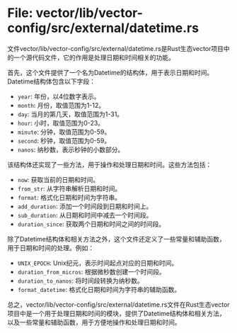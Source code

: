 # File: vector/lib/vector-config/src/external/datetime.rs

文件vector/lib/vector-config/src/external/datetime.rs是Rust生态vector项目中的一个源代码文件，它的作用是处理日期和时间相关的功能。

首先，这个文件提供了一个名为Datetime的结构体，用于表示日期和时间。Datetime结构体包含以下字段：

- `year`: 年份，以4位数字表示。
- `month`: 月份，取值范围为1-12。
- `day`: 当月的第几天，取值范围为1-31。
- `hour`: 小时，取值范围为0-23。
- `minute`: 分钟，取值范围为0-59。
- `second`: 秒钟，取值范围为0-59。
- `nanos`: 纳秒数，表示秒钟的小数部分。

该结构体还实现了一些方法，用于操作和处理日期和时间。这些方法包括：

- `now`: 获取当前的日期和时间。
- `from_str`: 从字符串解析日期和时间。
- `format`: 格式化日期和时间为字符串。
- `add_duration`: 添加一个时间段到日期和时间上。
- `sub_duration`: 从日期和时间中减去一个时间段。
- `duration_since`: 获取两个日期和时间之间的时间段。

除了Datetime结构体和相关方法之外，这个文件还定义了一些常量和辅助函数，用于日期和时间的处理。例如：

- `UNIX_EPOCH`: Unix纪元，表示时间起点对应的日期和时间。
- `duration_from_micros`: 根据微秒数创建一个时间段。
- `duration_to_nanos`: 将时间段转换为纳秒数。
- `format_datetime`: 格式化日期和时间为字符串的辅助函数。

总之，vector/lib/vector-config/src/external/datetime.rs文件在Rust生态vector项目中是一个用于处理日期和时间的模块，提供了Datetime结构体和相关方法，以及一些常量和辅助函数，用于方便地操作和处理日期和时间。

